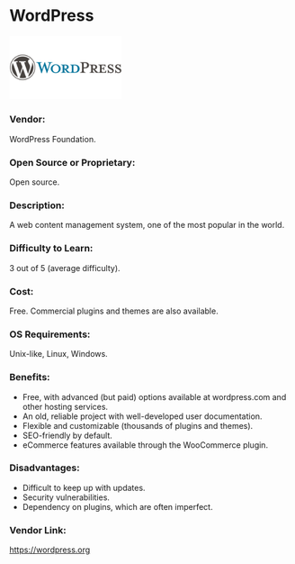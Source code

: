 # WordPress
 <img src="WordPress-Logo-2008-present.jpg" alt="WordPress-Logo" width="200"/>
 
### Vendor:  
WordPress Foundation.

### Open Source or Proprietary:
Open source.

### Description:
A web content management system, one of the most popular in the world.

### Difficulty to Learn:
3 out of 5 (average difficulty).

### Cost:
Free. Commercial plugins and themes are also available.

### OS Requirements:
Unix-like, Linux, Windows.

### Benefits:
* Free, with advanced (but paid) options available at wordpress.com and other hosting services.
* An old, reliable project with well-developed user documentation.
* Flexible and customizable (thousands of plugins and themes).
* SEO-friendly by default.
* eCommerce features available through the WooCommerce plugin.

### Disadvantages:
* Difficult to keep up with updates.
* Security vulnerabilities.
* Dependency on plugins, which are often imperfect.
  
### Vendor Link: 
https://wordpress.org
